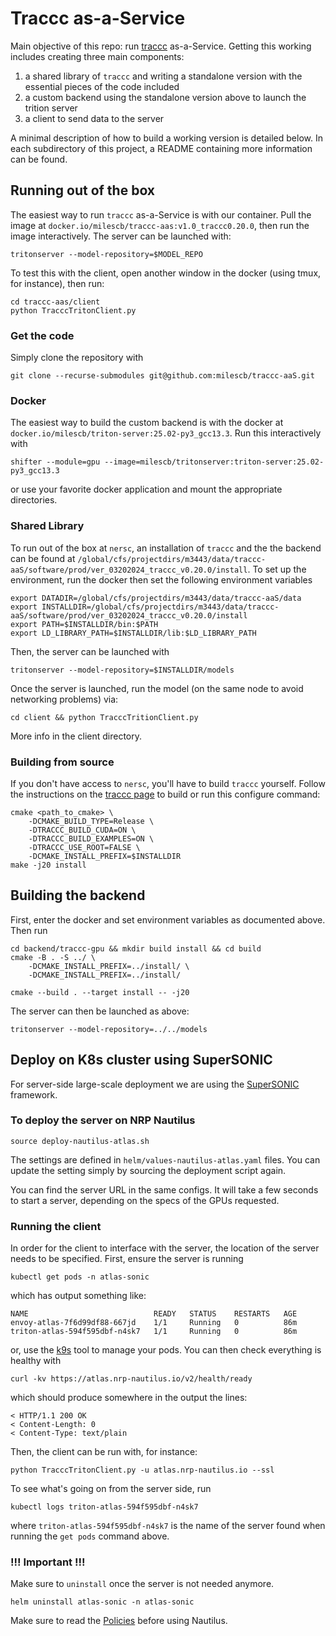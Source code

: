 # Traccc as-a-Service

Main objective of this repo: run [traccc](https://github.com/acts-project/traccc/tree/main) as-a-Service. Getting this working includes creating three main components:

1. a shared library of `traccc` and writing a standalone version with the essential pieces of the code included
2. a custom backend using the standalone version above to launch the trition server
3. a client to send data to the server

A minimal description of how to build a working version is detailed below. In each subdirectory of this project, a README containing more information can be found. 

## Running out of the box

The easiest way to run `traccc` as-a-Service is with our container. Pull the image at `docker.io/milescb/traccc-aas:v1.0_traccc0.20.0`, then run the image interactively. The server can be launched with:

```
tritonserver --model-repository=$MODEL_REPO
```

To test this with the client, open another window in the docker (using tmux, for instance), then run:

```
cd traccc-aas/client
python TracccTritonClient.py
```

### Get the code

Simply clone the repository with 

```
git clone --recurse-submodules git@github.com:milescb/traccc-aaS.git
```

### Docker

The easiest way to build the custom backend is with the docker at `docker.io/milescb/triton-server:25.02-py3_gcc13.3`. Run this interactively with

```
shifter --module=gpu --image=milescb/tritonserver:triton-server:25.02-py3_gcc13.3
```

or use your favorite docker application and mount the appropriate directories. 

### Shared Library 

To run out of the box at `nersc`, an installation of `traccc` and the the backend can be found at `/global/cfs/projectdirs/m3443/data/traccc-aaS/software/prod/ver_03202024_traccc_v0.20.0/install`. To set up the environment, run the docker then set the following environment variables

```
export DATADIR=/global/cfs/projectdirs/m3443/data/traccc-aaS/data
export INSTALLDIR=/global/cfs/projectdirs/m3443/data/traccc-aaS/software/prod/ver_03202024_traccc_v0.20.0/install
export PATH=$INSTALLDIR/bin:$PATH
export LD_LIBRARY_PATH=$INSTALLDIR/lib:$LD_LIBRARY_PATH
```

Then, the server can be launched with 

```
tritonserver --model-repository=$INSTALLDIR/models
```

Once the server is launched, run the model (on the same node to avoid networking problems) via:

```
cd client && python TracccTritionClient.py 
```
More info in the client directory. 

### Building from source

If you don't have access to `nersc`, you'll have to build `traccc` yourself. Follow the instructions on the [traccc page](https://github.com/acts-project/traccc/tree/main) to build or run this configure command:

```
cmake <path_to_cmake> \
    -DCMAKE_BUILD_TYPE=Release \
    -DTRACCC_BUILD_CUDA=ON \
    -DTRACCC_BUILD_EXAMPLES=ON \
    -DTRACCC_USE_ROOT=FALSE \
    -DCMAKE_INSTALL_PREFIX=$INSTALLDIR
make -j20 install
```

## Building the backend

First, enter the docker and set environment variables as documented above. Then run

```
cd backend/traccc-gpu && mkdir build install && cd build
cmake -B . -S ../ \
    -DCMAKE_INSTALL_PREFIX=../install/ \
    -DCMAKE_INSTALL_PREFIX=../install/

cmake --build . --target install -- -j20
```

The server can then be launched as above:

```
tritonserver --model-repository=../../models
```

## Deploy on K8s cluster using SuperSONIC

For server-side large-scale deployment we are using the [SuperSONIC](https://github.com/fastmachinelearning/SuperSONIC) 
framework. 


### To deploy the server on NRP Nautilus

```
source deploy-nautilus-atlas.sh
```

The settings are defined in `helm/values-nautilus-atlas.yaml` files. 
You can update the setting simply by sourcing the deployment script again. 
 
You can find the server URL in the same configs. It will take a few seconds to start a server, depending on the specs of the GPUs requested.

### Running the client

In order for the client to interface with the server, the location of the server needs to be specified. First, ensure the server is running

```
kubectl get pods -n atlas-sonic
```
which has output something like:

```
NAME                            READY   STATUS    RESTARTS   AGE
envoy-atlas-7f6d99df88-667jd    1/1     Running   0          86m
triton-atlas-594f595dbf-n4sk7   1/1     Running   0          86m
```

or, use the [k9s](https://k9scli.io) tool to manage your pods. You can then check everything is healthy with

```
curl -kv https://atlas.nrp-nautilus.io/v2/health/ready
```

which should produce somewhere in the output the lines:

```
< HTTP/1.1 200 OK
< Content-Length: 0
< Content-Type: text/plain
```

Then, the client can be run with, for instance:

```
python TracccTritonClient.py -u atlas.nrp-nautilus.io --ssl
```

To see what's going on from the server side, run

```
kubectl logs triton-atlas-594f595dbf-n4sk7
```

where `triton-atlas-594f595dbf-n4sk7` is the name of the server found when running the `get pods` command above. 

### !!! Important !!!

Make sure to `uninstall` once the server is not needed anymore. 

```
helm uninstall atlas-sonic -n atlas-sonic
```

Make sure to read the [Policies](https://docs.nationalresearchplatform.org/userdocs/start/policies/) before using Nautilus. 